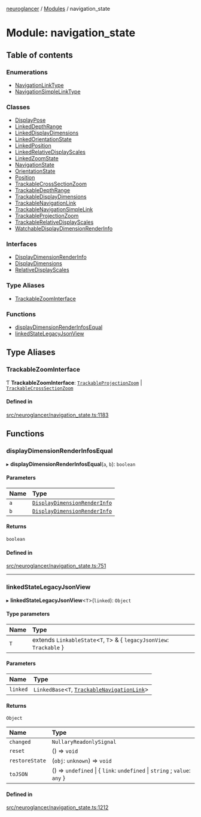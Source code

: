 [neuroglancer](../README.md) / [Modules](../modules.md) / navigation\_state

# Module: navigation\_state

## Table of contents

### Enumerations

- [NavigationLinkType](../enums/navigation_state.NavigationLinkType.md)
- [NavigationSimpleLinkType](../enums/navigation_state.NavigationSimpleLinkType.md)

### Classes

- [DisplayPose](../classes/navigation_state.DisplayPose.md)
- [LinkedDepthRange](../classes/navigation_state.LinkedDepthRange.md)
- [LinkedDisplayDimensions](../classes/navigation_state.LinkedDisplayDimensions.md)
- [LinkedOrientationState](../classes/navigation_state.LinkedOrientationState.md)
- [LinkedPosition](../classes/navigation_state.LinkedPosition.md)
- [LinkedRelativeDisplayScales](../classes/navigation_state.LinkedRelativeDisplayScales.md)
- [LinkedZoomState](../classes/navigation_state.LinkedZoomState.md)
- [NavigationState](../classes/navigation_state.NavigationState.md)
- [OrientationState](../classes/navigation_state.OrientationState.md)
- [Position](../classes/navigation_state.Position.md)
- [TrackableCrossSectionZoom](../classes/navigation_state.TrackableCrossSectionZoom.md)
- [TrackableDepthRange](../classes/navigation_state.TrackableDepthRange.md)
- [TrackableDisplayDimensions](../classes/navigation_state.TrackableDisplayDimensions.md)
- [TrackableNavigationLink](../classes/navigation_state.TrackableNavigationLink.md)
- [TrackableNavigationSimpleLink](../classes/navigation_state.TrackableNavigationSimpleLink.md)
- [TrackableProjectionZoom](../classes/navigation_state.TrackableProjectionZoom.md)
- [TrackableRelativeDisplayScales](../classes/navigation_state.TrackableRelativeDisplayScales.md)
- [WatchableDisplayDimensionRenderInfo](../classes/navigation_state.WatchableDisplayDimensionRenderInfo.md)

### Interfaces

- [DisplayDimensionRenderInfo](../interfaces/navigation_state.DisplayDimensionRenderInfo.md)
- [DisplayDimensions](../interfaces/navigation_state.DisplayDimensions.md)
- [RelativeDisplayScales](../interfaces/navigation_state.RelativeDisplayScales.md)

### Type Aliases

- [TrackableZoomInterface](navigation_state.md#trackablezoominterface)

### Functions

- [displayDimensionRenderInfosEqual](navigation_state.md#displaydimensionrenderinfosequal)
- [linkedStateLegacyJsonView](navigation_state.md#linkedstatelegacyjsonview)

## Type Aliases

### TrackableZoomInterface

Ƭ **TrackableZoomInterface**: [`TrackableProjectionZoom`](../classes/navigation_state.TrackableProjectionZoom.md) \| [`TrackableCrossSectionZoom`](../classes/navigation_state.TrackableCrossSectionZoom.md)

#### Defined in

[src/neuroglancer/navigation_state.ts:1183](https://github.com/ActiveBrainAtlas2/neuroglancer/blob/285e65d7/src/neuroglancer/navigation_state.ts#L1183)

## Functions

### displayDimensionRenderInfosEqual

▸ **displayDimensionRenderInfosEqual**(`a`, `b`): `boolean`

#### Parameters

| Name | Type |
| :------ | :------ |
| `a` | [`DisplayDimensionRenderInfo`](../interfaces/navigation_state.DisplayDimensionRenderInfo.md) |
| `b` | [`DisplayDimensionRenderInfo`](../interfaces/navigation_state.DisplayDimensionRenderInfo.md) |

#### Returns

`boolean`

#### Defined in

[src/neuroglancer/navigation_state.ts:751](https://github.com/ActiveBrainAtlas2/neuroglancer/blob/285e65d7/src/neuroglancer/navigation_state.ts#L751)

___

### linkedStateLegacyJsonView

▸ **linkedStateLegacyJsonView**<`T`\>(`linked`): `Object`

#### Type parameters

| Name | Type |
| :------ | :------ |
| `T` | extends `LinkableState`<`T`, `T`\> & { `legacyJsonView`: `Trackable`  } |

#### Parameters

| Name | Type |
| :------ | :------ |
| `linked` | `LinkedBase`<`T`, [`TrackableNavigationLink`](../classes/navigation_state.TrackableNavigationLink.md)\> |

#### Returns

`Object`

| Name | Type |
| :------ | :------ |
| `changed` | `NullaryReadonlySignal` |
| `reset` | () => `void` |
| `restoreState` | (`obj`: `unknown`) => `void` |
| `toJSON` | () => `undefined` \| { `link`: `undefined` \| `string` ; `value`: `any`  } |

#### Defined in

[src/neuroglancer/navigation_state.ts:1212](https://github.com/ActiveBrainAtlas2/neuroglancer/blob/285e65d7/src/neuroglancer/navigation_state.ts#L1212)

